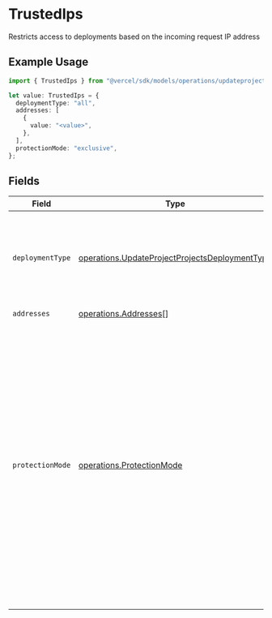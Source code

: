 # TrustedIps

Restricts access to deployments based on the incoming request IP address

## Example Usage

```typescript
import { TrustedIps } from "@vercel/sdk/models/operations/updateproject.js";

let value: TrustedIps = {
  deploymentType: "all",
  addresses: [
    {
      value: "<value>",
    },
  ],
  protectionMode: "exclusive",
};
```

## Fields

| Field                                                                                                                                                                                                                                                                   | Type                                                                                                                                                                                                                                                                    | Required                                                                                                                                                                                                                                                                | Description                                                                                                                                                                                                                                                             |
| ----------------------------------------------------------------------------------------------------------------------------------------------------------------------------------------------------------------------------------------------------------------------- | ----------------------------------------------------------------------------------------------------------------------------------------------------------------------------------------------------------------------------------------------------------------------- | ----------------------------------------------------------------------------------------------------------------------------------------------------------------------------------------------------------------------------------------------------------------------- | ----------------------------------------------------------------------------------------------------------------------------------------------------------------------------------------------------------------------------------------------------------------------- |
| `deploymentType`                                                                                                                                                                                                                                                        | [operations.UpdateProjectProjectsDeploymentType](../../models/operations/updateprojectprojectsdeploymenttype.md)                                                                                                                                                        | :heavy_check_mark:                                                                                                                                                                                                                                                      | Specify if the Trusted IPs will apply to every Deployment Target or just Preview                                                                                                                                                                                        |
| `addresses`                                                                                                                                                                                                                                                             | [operations.Addresses](../../models/operations/addresses.md)[]                                                                                                                                                                                                          | :heavy_check_mark:                                                                                                                                                                                                                                                      | N/A                                                                                                                                                                                                                                                                     |
| `protectionMode`                                                                                                                                                                                                                                                        | [operations.ProtectionMode](../../models/operations/protectionmode.md)                                                                                                                                                                                                  | :heavy_check_mark:                                                                                                                                                                                                                                                      | exclusive: ip match is enough to bypass deployment protection (regardless of other settings). additional: ip must match + any other protection should be also provided (password, vercel auth, shareable link, automation bypass header, automation bypass query param) |